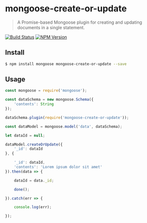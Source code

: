 # mongoose-create-or-update

> A Promise-based Mongoose plugin for creating and updating documents in a single statement.

[![Build Status](https://travis-ci.org/neogeek/mongoose-create-or-update.svg?branch=master)](https://travis-ci.org/neogeek/mongoose-create-or-update)
[![NPM Version](http://img.shields.io/npm/v/mongoose-create-or-update.svg?style=flat)](https://www.npmjs.org/package/mongoose-create-or-update)


## Install

```bash
$ npm install mongoose mongoose-create-or-update --save
```

## Usage

```javascript
const mongoose = require('mongoose');

const dataSchema = new mongoose.Schema({
    'contents': String
});

dataSchema.plugin(require('mongoose-create-or-update'));

const dataModel = mongoose.model('data', dataSchema);
```

```javascript
let dataId = null;

dataModel.createOrUpdate({
    '_id': dataId
}, {

    '_id': dataId,
    'contents': 'Lorem ipsum dolor sit amet'
}).then(data => {

    dataId = data._id;

    done();

}).catch(err => {

    console.log(err);

});
```
